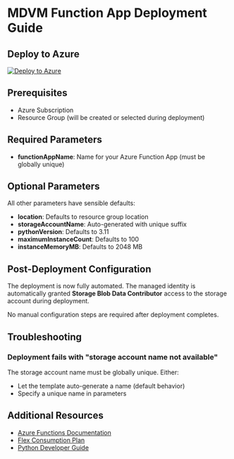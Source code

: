 # MDVM Function App Deployment Guide

## Deploy to Azure

[![Deploy to Azure](https://aka.ms/deploytoazurebutton)](https://portal.azure.com/#create/Microsoft.Template/uri/https%3A%2F%2Fraw.githubusercontent.com%2Fnickselvaggio%2FMDVM-FuncApp%2Fmain%2Fazuredeploy.json)

## Prerequisites

- Azure Subscription
- Resource Group (will be created or selected during deployment)

## Required Parameters

- **functionAppName**: Name for your Azure Function App (must be globally unique)

## Optional Parameters

All other parameters have sensible defaults:
- **location**: Defaults to resource group location
- **storageAccountName**: Auto-generated with unique suffix
- **pythonVersion**: Defaults to 3.11
- **maximumInstanceCount**: Defaults to 100
- **instanceMemoryMB**: Defaults to 2048 MB

## Post-Deployment Configuration

The deployment is now fully automated. The managed identity is automatically granted **Storage Blob Data Contributor** access to the storage account during deployment.

No manual configuration steps are required after deployment completes.

## Troubleshooting

### Deployment fails with "storage account name not available"
The storage account name must be globally unique. Either:
- Let the template auto-generate a name (default behavior)
- Specify a unique name in parameters

## Additional Resources

- [Azure Functions Documentation](https://docs.microsoft.com/azure/azure-functions/)
- [Flex Consumption Plan](https://docs.microsoft.com/azure/azure-functions/flex-consumption-plan)
- [Python Developer Guide](https://docs.microsoft.com/azure/azure-functions/functions-reference-python)
